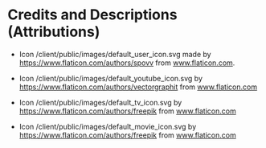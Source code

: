  # Credits and Descriptions (Attributions)
 
 - Icon /client/public/images/default_user_icon.svg made by https://www.flaticon.com/authors/spovv from www.flaticon.com.

- Icon /client/public/images/default_youtube_icon.svg by https://www.flaticon.com/authors/vectorgraphit from www.flaticon.com

- Icon /client/public/images/default_tv_icon.svg by https://www.flaticon.com/authors/freepik from www.flaticon.com

- Icon /client/public/images/default_movie_icon.svg by https://www.flaticon.com/authors/freepik from www.flaticon.com
